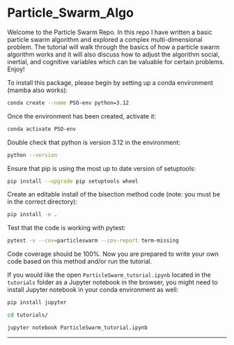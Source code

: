 # Particle_Swarm_Algo

Welcome to the Particle Swarm Repo. In this repo I have written a basic particle swarm algorithm and explored a complex multi-dimensional problem. The tutorial will walk through the basics of how a particle swarm algorithm works and it will also discuss how to adjust the algorithm social, inertial, and cognitive variables which can be valuable for certain problems. Enjoy!


To install this package, please begin by setting up a conda environment (mamba also works):
```bash
conda create --name PSO-env python=3.12
```
Once the environment has been created, activate it:

```bash
conda activate PSO-env
```
Double check that python is version 3.12 in the environment:
```bash
python --version
```
Ensure that pip is using the most up to date version of setuptools:
```bash
pip install --upgrade pip setuptools wheel
```
Create an editable install of the bisection method code (note: you must be in the correct directory):
```bash
pip install -e .
```
Test that the code is working with pytest:
```bash
pytest -v --cov=particleswarm --cov-report term-missing
```
Code coverage should be 100%. Now you are prepared to write your own code based on this method and/or run the tutorial. 


If you would like the open `ParticleSwarm_tutorial.ipynb` located in the `tutorials` folder as a Jupyter notebook in the browser, you might need to install Jupyter notebook in your conda environment as well:
```bash
pip install jupyter
```
```bash
cd tutorials/
```
```bash
jupyter notebook ParticleSwarm_tutorial.ipynb
```
---
